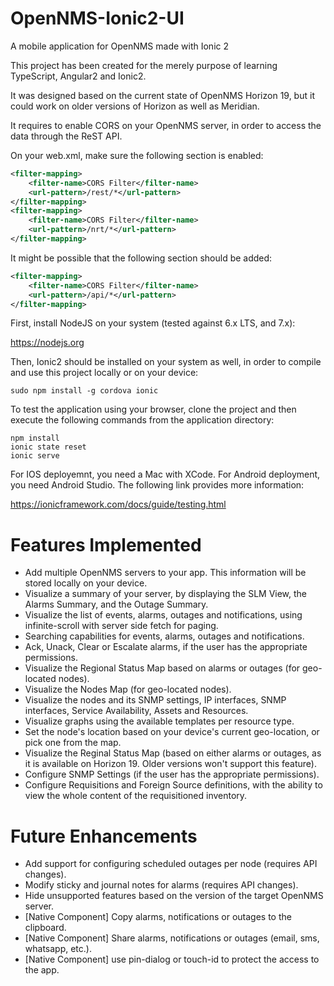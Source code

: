 # OpenNMS-Ionic2-UI

A mobile application for OpenNMS made with Ionic 2

This project has been created for the merely purpose of learning TypeScript, Angular2 and Ionic2.

It was designed based on the current state of OpenNMS Horizon 19, but it could work on older versions of Horizon as well as Meridian.

It requires to enable CORS on your OpenNMS server, in order to access the data through the ReST API.

On your web.xml, make sure the following section is enabled:

```XML
<filter-mapping>
    <filter-name>CORS Filter</filter-name>
    <url-pattern>/rest/*</url-pattern>
</filter-mapping>
<filter-mapping>
    <filter-name>CORS Filter</filter-name>
    <url-pattern>/nrt/*</url-pattern>
</filter-mapping>
```

It might be possible that the following section should be added:

```XML
<filter-mapping>
    <filter-name>CORS Filter</filter-name>
    <url-pattern>/api/*</url-pattern>
</filter-mapping>
```

First, install NodeJS on your system (tested against 6.x LTS, and 7.x):

https://nodejs.org

Then, Ionic2 should be installed on your system as well, in order to compile and use this project locally or on your device:

```
sudo npm install -g cordova ionic
```

To test the application using your browser, clone the project and then execute the following commands from the application directory:

```
npm install
ionic state reset
ionic serve
```

For IOS deployemnt, you need a Mac with XCode.
For Android deployment, you need Android Studio.
The following link provides more information:

https://ionicframework.com/docs/guide/testing.html

# Features Implemented

* Add multiple OpenNMS servers to your app. This information will be stored locally on your device.
* Visualize a summary of your server, by displaying the SLM View, the Alarms Summary, and the Outage Summary.
* Visualize the list of events, alarms, outages and notifications, using infinite-scroll with server side fetch for paging.
* Searching capabilities for events, alarms, outages and notifications.
* Ack, Unack, Clear or Escalate alarms, if the user has the appropriate permissions.
* Visualize the Regional Status Map based on alarms or outages (for geo-located nodes).
* Visualize the Nodes Map (for geo-located nodes).
* Visualize the nodes and its SNMP settings, IP interfaces, SNMP interfaces, Service Availability, Assets and Resources.
* Visualize graphs using the available templates per resource type.
* Set the node's location based on your device's current geo-location, or pick one from the map.
* Visualize the Reginal Status Map (based on either alarms or outages, as it is available on Horizon 19. Older versions won't support this feature).
* Configure SNMP Settings (if the user has the appropriate permissions).
* Configure Requisitions and Foreign Source definitions, with the ability to view the whole content of the requisitioned inventory.

# Future Enhancements

* Add support for configuring scheduled outages per node (requires API changes).
* Modify sticky and journal notes for alarms (requires API changes).
* Hide unsupported features based on the version of the target OpenNMS server.
* [Native Component] Copy alarms, notifications or outages to the clipboard.
* [Native Component] Share alarms, notifications or outages (email, sms, whatsapp, etc.).
* [Native Component] use pin-dialog or touch-id to protect the access to the app.
